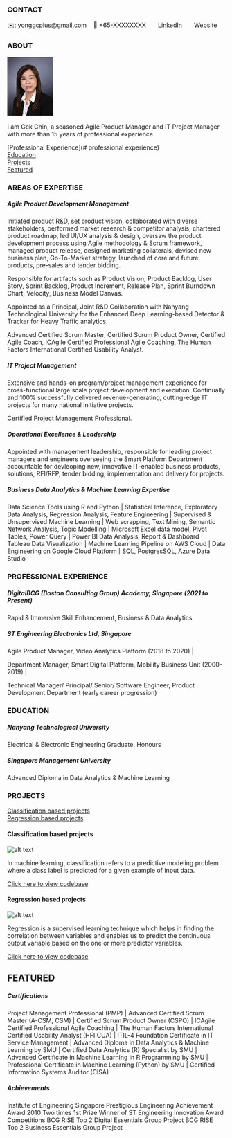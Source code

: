 <!-- CONTACT Section Starts -->
### CONTACT

<!-- Add your details -->
✉️: yonggcplus@gmail.com 
&nbsp;&nbsp; 📲 +65-XXXXXXXX
&nbsp;&nbsp;&nbsp;&nbsp;&nbsp; [LinkedIn](https://www.linkedin.com/in/gek-chin-yong-397701200/) 
&nbsp;&nbsp;&nbsp;&nbsp;&nbsp; [Website](https://datasciencestunt.com/)
<!-- CONTACT Section Ends -->

<!-- ABOUT Section Starts -->
### ABOUT
<!-- Add link to your picture -->

![alt text](https://raw.githubusercontent.com/Yonggc/GekChin/main/IMG_2417-pp-c%20-%20final%20for%20my%20github.jpg)

<!-- Add your details -->

I am Gek Chin, a seasoned Agile Product Manager and IT Project Manager with more than 15 years of professional experience.



<!-- Add link to the sections -->
[Professional Experience](# professional experience) <br>
[Education](#education) <br>
[Projects](#projects) <br>
[Featured](#featured) <br> 

<!-- ABOUT Section Ends -->

<!-- EXPERIENCE Section Starts -->
### AREAS OF EXPERTISE
<!-- Add your details -->
##### Agile Product Development Management

Initiated product R&D, set product vision, collaborated with diverse stakeholders, performed market research & competitor analysis, chartered product roadmap, led UI/UX analysis & design, oversaw the product development process using Agile methodology & Scrum framework, managed product release, designed marketing collaterals, devised new business plan, Go-To-Market strategy, launched of core and future products, pre-sales and tender bidding.

Responsible for artifacts such as Product Vision, Product Backlog, User Story, Sprint Backlog, Product Increment, Release Plan, Sprint Burndown Chart, Velocity, Business Model Canvas.

Appointed as a Principal, Joint R&D Collaboration with Nanyang Technological University for the Enhanced Deep Learning-based Detector & Tracker for Heavy Traffic analytics.

Advanced Certified Scrum Master, Certified Scrum Product Owner, Certified Agile Coach, ICAgile Certified Professional Agile Coaching, The Human Factors International Certified Usability Analyst.

##### IT Project Management

Extensive and hands-on program/project management experience for cross-functional large scale project development and execution. Continually and 100% successfully delivered revenue-generating, cutting-edge IT projects for many national initiative projects.

Certified Project Management Professional.

##### Operational Excellence & Leadership

Appointed with management leadership, responsible for leading project managers and engineers overseeing the Smart Platform Department accountable for devleoping new, innovative IT-enabled business products, solutions, RFI/RFP, tender bidding, implementation and delivery for projects.

##### Business Data Analytics & Machine Learning Expertise

Data Science Tools using R and Python | 
Statistical Inference, Exploratory Data Analysis, Regression Analysis, Feature Engineering | 
Supervised & Unsupervised Machine Learning | 
Web scrapping, Text Mining, Semantic Network Analysis, Topic Modelling | 
Microsoft Excel data model, Pivot Tables, Power Query | 
Power BI Data Analysis, Report & Dashboard | 
Tableau Data Visualization | 
Machine Learning Pipeline on AWS Cloud | 
Data Engineering on Google Cloud Platform | 
SQL, PostgresSQL, Azure Data Studio

<!-- EXPERIENCE Section Ends -->

<!-- EXPERIENCE Section Starts -->
### PROFESSIONAL EXPERIENCE
<!-- Add your details -->
##### DigitalBCG (Boston Consulting Group) Academy, Singapore (2021 to Present)
Rapid & Immersive Skill Enhancement, Business & Data Analytics 

##### ST Engineering Electronics Ltd, Singapore

Agile Product Manager, Video Analytics Platform (2018 to 2020) | 

Department Manager, Smart Digital Platform, Mobility Business Unit (2000-2019) | 

Technical Manager/ Principal/ Senior/ Software Engineer, Product Development Department (early career progression)


<!-- EXPERIENCE Section Ends -->

<!-- EDUCATION Section Starts -->
### EDUCATION
<!-- Add your details -->
##### Nanyang Technological University
Electrical & Electronic Engineering Graduate, Honours

##### Singapore Management University
Advanced Diploma in Data Analytics & Machine Learning

<!-- EDUCATION Section Ends -->

<!-- PROJECTS Section Starts -->
### PROJECTS
<!-- Add your details -->

[Classification based projects](#classification-based-projects) <br>
[Regression based projects](#regression-based-projects) <br>

<!-- Add your details -->

#### Classification based projects
![alt text](https://raw.githubusercontent.com/krvishwesh54/Kumar-Vishwesh/main/images/Classification.png)

In machine learning, classification refers to a predictive modeling problem where a class label is predicted for a given example of input data.

[Click here to view codebase](https://github.com/krvishwesh54/DataScience_DeepLearning_MachineLearning/tree/master/Classification)

#### Regression based projects
![alt text](https://raw.githubusercontent.com/krvishwesh54/Kumar-Vishwesh/main/images/Regression.jpg)

Regression is a supervised learning technique which helps in finding the correlation between variables and enables us to predict the continuous output variable based on the one or more predictor variables.

[Click here to view codebase](https://github.com/krvishwesh54/DataScience_DeepLearning_MachineLearning/tree/master/Regression)

<!-- PROJECTS Section Ends -->

<!-- FEATURED Section Starts -->
## FEATURED
<!-- Add your details -->
##### Certifications
Project Management Professional (PMP) | 
Advanced Certified Scrum Master (A-CSM, CSM) | 
Certified Scrum Product Owner (CSPO) | 
ICAgile Certified Professional Agile Coaching | 
The Human Factors International Certified Usability Analyst (HFI CUA) | 
ITIL-4 Foundation Certificate in IT Service Management | 
Advanced Diploma in Data Analytics & Machine Learning by SMU | 
Certified Data Analytics (R) Specialist by SMU | 
Advanced Certificate in Machine Learning in R Programming by SMU | 
Professional Certificate in Machine Learning (Python) by SMU | 
Certified Information Systems Auditor (CISA) 

##### Achievements
Institute of Engineering Singapore Prestigious Engineering Achievement Award 2010
Two times 1st Prize Winner of ST Engineering Innovation Award Competitions
BCG RISE Top 2 Digital Essentials Group Project
BCG RISE Top 2 Business Essentials Group Project

<!-- FEATURED Section Ends -->

